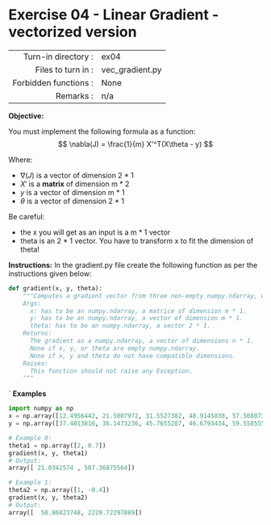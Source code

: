 # Exercise 04 - Linear Gradient - vectorized version

|                         |                    |
| -----------------------:| ------------------ |
|   Turn-in directory :   |  ex04              |
|   Files to turn in :    |  vec_gradient.py   |
|   Forbidden functions : |  None              |
|   Remarks :             |  n/a               |

**Objective:**

You must implement the following formula as a function:    
$$
\nabla(J) = \frac{1}{m} X'^T(X\theta - y)
$$  

Where:  
- $\nabla(J)$ is a vector of dimension 2 * 1
- $X'$ is a **matrix** of dimension m * 2 
- $y$ is a vector of dimension m * 1
- $\theta$ is a vector of dimension 2 * 1 
  
Be careful: 
- the x you will get as an input is a m * 1 vector 
- theta is an 2 * 1 vector. 
You have to transform x to fit the dimension of theta!

**Instructions:**
In the gradient.py file create the following function as per the instructions given below:
```python
def gradient(x, y, theta):
    """Computes a gradient vector from three non-empty numpy.ndarray, without any for-loop. The three arrays must have the compatible dimensions.
    Args:
      x: has to be an numpy.ndarray, a matrice of dimension m * 1.
      y: has to be an numpy.ndarray, a vector of dimension m * 1.
      theta: has to be an numpy.ndarray, a vector 2 * 1.
    Returns:
      The gradient as a numpy.ndarray, a vector of dimensions n * 1.
      None if x, y, or theta are empty numpy.ndarray.
      None if x, y and theta do not have compatible dimensions.
    Raises:
      This function should not raise any Exception.
    """
```
`
**Examples** 
```python
import numpy as np
x = np.array([12.4956442, 21.5007972, 31.5527382, 48.9145838, 57.5088733])
y = np.array([37.4013816, 36.1473236, 45.7655287, 46.6793434, 59.5585554])

# Example 0:
theta1 = np.array([2, 0.7])
gradient(x, y, theta1)
# Output:
array([ 21.0342574 , 587.36875564])

# Example 1:
theta2 = np.array([1, -0.4])
gradient(x, y, theta2)
# Output:
array([  58.86823748, 2229.72297889])
```